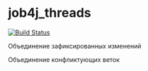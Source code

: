 # job4j_threads

[![Build Status](https://travis-ci.com/Katerina163/job4j_threads.svg?branch=master)](https://travis-ci.com/Katerina163/job4j_threads)

Объединение зафиксированных изменений

Объединение конфликтующих веток